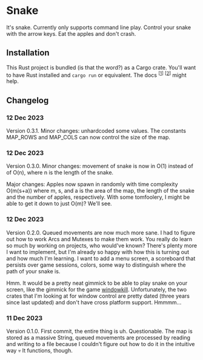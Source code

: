# Snake

It's snake. Currently only supports command line play. Control your snake with the arrow keys. Eat the apples and don't crash.

## Installation

This Rust project is bundled (is that the word?) as a Cargo crate. You'll want to have Rust installed and `cargo run` or equivalent.
The docs <sup>[[1](https://doc.rust-lang.org/book/ch01-01-installation.html)]</sup> <sup>[[2](https://doc.rust-lang.org/book/ch01-03-hello-cargo.html)]</sup> might help.

## Changelog

### 12 Dec 2023

Version 0.3.1. Minor changes: unhardcoded some values. The constants MAP_ROWS and MAP_COLS can now control the size of the map.

### 12 Dec 2023

Version 0.3.0. Minor changes: movement of snake is now in O(1) instead of of O(n), where n is the length of the snake. 

Major changes:
Apples now spawn in randomly with time complexity O(m(s+a)) 
where m, s, and a is the area of the map, the length of the snake and the number of apples, respectively.
With some tomfoolery, I might be able to get it down to just O(m)? We'll see.

### 12 Dec 2023

Version 0.2.0. Queued movements are now much more sane. I had to figure out how to work Arcs and Mutexes to make them work.
You really do learn so much by working on projects, who would've known? There's plenty more I want to implement, but I'm already so happy with how
this is turning out and how much I'm learning. I want to add a menu screen, a scoreboard that persists over game sessions, colors, some way to distinguish
where the path of your snake is. 

Hmm. It would be a pretty neat gimmick to be able to play snake on your screen, like the gimmick for the game [windowkill](https://torcado.itch.io/windowkill).
Unfortunately, the two crates that I'm looking at for window control are pretty dated (three years since last updated) and don't have cross platform support. Hmmmm...

### 11 Dec 2023

Version 0.1.0. First commit, the entire thing is uh. Questionable. The map is stored as a massive String, queued movements are processed by 
reading and writing to a file because I couldn't figure out how to do it in the intuitive way :skull: It functions, though.